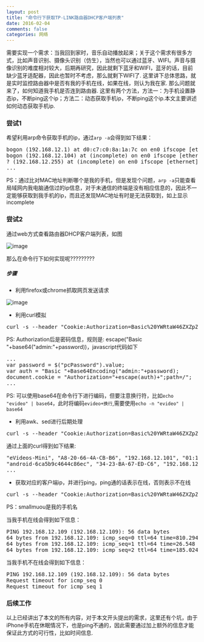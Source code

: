 ```yaml
---
layout: post
title: "命令行下获取TP-LINK路由器DHCP客户端列表"
date: 2016-02-04
comments: false
categories: 网络
---
```


需要实现一个需求：当我回到家时，音乐自动播放起来；关于这个需求有很多方式，比如声音识别、摄像头识别（仿生），当然也可以通过蓝牙、WIFI。声音与摄像识别的难度相对较大，后期再研究，因此就剩下蓝牙和WIFI，蓝牙的话，目前缺少蓝牙适配器，因此也暂时不考虑，那么就剩下WIFI了. 这里讲下总体思路，就是实时监控路由器中是否有我的手机在线，如果在线，则认为我在家. 那么问题就来了，如何知道我手机是否连到路由器. 这里有两个方法，方法一：为手机设置静态ip，不断ping这个ip；方法二：动态获取手机ip，不断ping这个ip.本文主要讲述如何动态获取手机ip.

### 尝试1
希望利用arp命令获取手机的ip，通过`arp -a`会得到如下结果：
<pre>
bogon (192.168.12.1) at d0:c7:c0:8a:1a:7c on en0 ifscope [ethernet]
bogon (192.168.12.104) at (incomplete) on en0 ifscope [ethernet]
? (192.168.12.255) at (incomplete) on en0 ifscope [ethernet]
...
</pre>
PS：通过比对MAC地址判断哪个是我的手机，但是发现个问题，`arp -a`只能查看局域网内我电脑通信过的ip信息，对于未通信的终端是没有相应信息的，因此不一定能够获取到我手机的ip，而且还发现MAC地址有时是无法获取到，如上显示incomplete

### 尝试2
通过web方式查看路由器DHCP客户端列表，如图

![image](http://7ximmr.com1.z0.glb.clouddn.com/tplink-dhcp-client.png)

那么在命令行下如何实现呢?????????

##### 步骤
* 利用firefox或chrome抓取网页发送请求

![image](http://7ximmr.com1.z0.glb.clouddn.com/tplink-dhcp-client-catch.png)

* 利用curl模拟
<pre>
curl -s --header "Cookie:Authorization=Basic%20YWRtaW46ZXZpZGVv" http://192.168.12.1/userRpm/AssignedIpAddrListRpm.htm
</pre>
PS: Authorization后是密码信息，规则是: escape("Basic "+base64("admin:"+password))，javascript代码如下
<pre>
...
var password = $("pcPassword").value;	
var auth = "Basic "+Base64Encoding("admin:"+password);
document.cookie = "Authorization="+escape(auth)+";path=/";
...
</pre>
PS: 可以使用base64在命令行下进行编码，但要注意换行符，比如`echo "evideo" | base64`，此时将编码`evideo+换行`,需要使用`echo -n "evideo" | base64`
* 利用awk、sed进行后期处理
<pre>
curl -s --header "Cookie:Authorization=Basic%20YWRtaW46ZXZpZGVv" http://192.168.12.1/userRpm/AssignedIpAddrListRpm.htm|sed -n -e "/DHCPDynList/,/)/p"|sed '1d;$d'
</pre>
通过上面的curl得到如下结果:
<pre>
"eVideos-Mini", "A8-20-66-4A-CB-B6", "192.168.12.101", "01:18:48", 
"android-6ca5b9c4644c86ec", "34-23-BA-67-ED-C6", "192.168.12.149", "01:58:49", 
...
</pre>
* 获取对应的客户端ip，并进行ping，ping通的话表示在线，否则表示不在线
<pre>
curl -s --header "Cookie:Authorization=Basic%20YWRtaW46ZXZpZGVv" http://192.168.12.1/userRpm/AssignedIpAddrListRpm.htm|awk -F[\ ,] '/smallmuou/{print $5}'|sed 's/"//g'|xargs ping -c 3
</pre>
PS：smallmuou是我的手机名

当我手机在线会得到如下信息：
<pre>
PING 192.168.12.109 (192.168.12.109): 56 data bytes
64 bytes from 192.168.12.109: icmp_seq=0 ttl=64 time=810.294 ms
64 bytes from 192.168.12.109: icmp_seq=1 ttl=64 time=26.548 ms
64 bytes from 192.168.12.109: icmp_seq=2 ttl=64 time=185.024 ms
</pre>

当我手机不在线会得到如下信息：
<pre>
PING 192.168.12.109 (192.168.12.109): 56 data bytes
Request timeout for icmp_seq 0
Request timeout for icmp_seq 1
</pre>

### 后续工作
以上已经讲出了本文的所有内容，对于本文开头提出的需求，这里还有个坑，由于iPhone手机在休眠情况下，也是ping不通的，因此需要通过加上额外的信息才能保证此方式的可行性，比如时间信息.